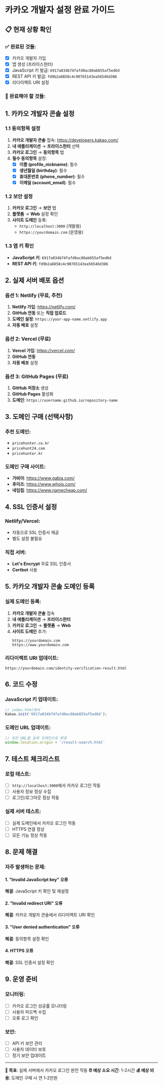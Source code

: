 # 카카오 개발자 설정 완료 가이드

## 📋 현재 상황 확인

### ✅ 완료된 것들:
- [x] 카카오 개발자 가입
- [x] 앱 생성 (프라이스헌터)
- [x] JavaScript 키 발급: `6917a034b74fafd0ac80ab855af5ed6d`
- [x] REST API 키 발급: `fd9b2a8858c4c90765143ea56546d386`
- [x] 리다이렉트 URI 설정

### 🔄 완료해야 할 것들:

## 1. 카카오 개발자 콘솔 설정

### 1.1 동의항목 설정
1. **카카오 개발자 콘솔** 접속: https://developers.kakao.com/
2. **내 애플리케이션** → **프라이스헌터** 선택
3. **카카오 로그인** → **동의항목** 탭
4. **필수 동의항목** 설정:
   - [x] **이름 (profile_nickname)**: 필수
   - [x] **생년월일 (birthday)**: 필수  
   - [x] **휴대폰번호 (phone_number)**: 필수
   - [x] **이메일 (account_email)**: 필수

### 1.2 보안 설정
1. **카카오 로그인** → **보안** 탭
2. **플랫폼** → **Web** 설정 확인
3. **사이트 도메인** 등록:
   - `http://localhost:3000` (개발용)
   - `https://yourdomain.com` (운영용)

### 1.3 앱 키 확인
- **JavaScript 키**: `6917a034b74fafd0ac80ab855af5ed6d`
- **REST API 키**: `fd9b2a8858c4c90765143ea56546d386`

## 2. 실제 서버 배포 옵션

### 옵션 1: Netlify (무료, 추천)
1. **Netlify 가입**: https://netlify.com/
2. **GitHub 연동** 또는 **직접 업로드**
3. **도메인 설정**: `https://your-app-name.netlify.app`
4. **자동 배포** 설정

### 옵션 2: Vercel (무료)
1. **Vercel 가입**: https://vercel.com/
2. **GitHub 연동**
3. **자동 배포** 설정

### 옵션 3: GitHub Pages (무료)
1. **GitHub 저장소** 생성
2. **GitHub Pages** 활성화
3. **도메인**: `https://username.github.io/repository-name`

## 3. 도메인 구매 (선택사항)

### 추천 도메인:
- `pricehunter.co.kr`
- `pricehunt24.com`
- `pricehunter.kr`

### 도메인 구매 사이트:
- **가비아**: https://www.gabia.com/
- **후이즈**: https://www.whois.com/
- **네임칩**: https://www.namecheap.com/

## 4. SSL 인증서 설정

### Netlify/Vercel:
- 자동으로 SSL 인증서 제공
- 별도 설정 불필요

### 직접 서버:
- **Let's Encrypt** 무료 SSL 인증서
- **Certbot** 사용

## 5. 카카오 개발자 콘솔 도메인 등록

### 실제 도메인 등록:
1. **카카오 개발자 콘솔** 접속
2. **내 애플리케이션** → **프라이스헌터**
3. **카카오 로그인** → **플랫폼** → **Web**
4. **사이트 도메인** 추가:
   ```
   https://yourdomain.com
   https://www.yourdomain.com
   ```

### 리다이렉트 URI 업데이트:
```
https://yourdomain.com/identity-verification-result.html
```

## 6. 코드 수정

### JavaScript 키 업데이트:
```javascript
// index.html에서
Kakao.init('6917a034b74fafd0ac80ab855af5ed6d');
```

### 도메인 URL 업데이트:
```javascript
// 모든 URL을 실제 도메인으로 변경
window.location.origin + '/result-search.html'
```

## 7. 테스트 체크리스트

### 로컬 테스트:
- [ ] `http://localhost:3000`에서 카카오 로그인 작동
- [ ] 사용자 정보 정상 수집
- [ ] 로그인/로그아웃 정상 작동

### 실제 서버 테스트:
- [ ] 실제 도메인에서 카카오 로그인 작동
- [ ] HTTPS 연결 정상
- [ ] 모든 기능 정상 작동

## 8. 문제 해결

### 자주 발생하는 문제:

#### 1. "Invalid JavaScript key" 오류
**해결**: JavaScript 키 확인 및 재설정

#### 2. "Invalid redirect URI" 오류
**해결**: 카카오 개발자 콘솔에서 리다이렉트 URI 확인

#### 3. "User denied authentication" 오류
**해결**: 동의항목 설정 확인

#### 4. HTTPS 오류
**해결**: SSL 인증서 설정 확인

## 9. 운영 준비

### 모니터링:
- [ ] 카카오 로그인 성공률 모니터링
- [ ] 사용자 피드백 수집
- [ ] 오류 로그 확인

### 보안:
- [ ] API 키 보안 관리
- [ ] 사용자 데이터 보호
- [ ] 정기 보안 업데이트

---

**🎯 목표**: 실제 서버에서 카카오 로그인 완전 작동
**⏰ 예상 소요 시간**: 1-2시간
**💰 예상 비용**: 도메인 구매 시 연 1-2만원 